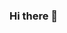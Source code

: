 ### Hi there 👋

<!--
**chrischia06/chrischia06** is a ✨ _special_ ✨ repository because its `README.md` (this file) appears on your GitHub profile.

I am a 3rd year BSc Financial Mathematics Student at the London School of Economics. 📫 Feel free to contact me at C [dot] Chia3 [at] lse [dot] ac [dot] uk

<!--
- 🔭 I’m currently working on ...
- 🌱 I’m currently learning ...
- 👯 I’m looking to collaborate on ...
- 🤔 I’m looking for help with ...
- 💬 Ask me about ...
-->
